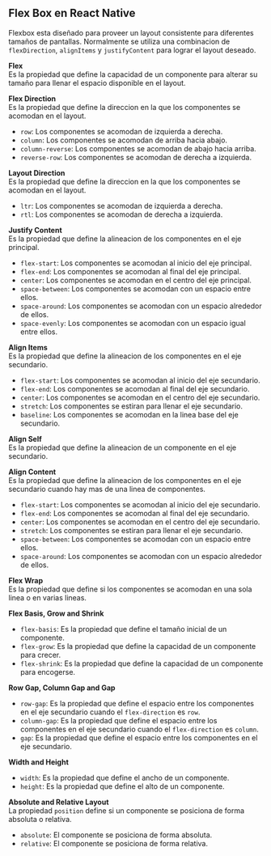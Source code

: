 ## Flex Box en React Native  

Flexbox esta diseñado para proveer un layout consistente para diferentes tamaños de pantallas. Normalmente se utiliza una combinacion de `flexDirection`, `alignItems` y `justifyContent` para lograr el layout deseado.  

**Flex**  
Es la propiedad que define la capacidad de un componente para alterar su tamaño para llenar el espacio disponible en el layout.  

**Flex Direction**  
Es la propiedad que define la direccion en la que los componentes se acomodan en el layout.  
* `row`: Los componentes se acomodan de izquierda a derecha.
* `column`: Los componentes se acomodan de arriba hacia abajo.
* `column-reverse`: Los componentes se acomodan de abajo hacia arriba.
* `reverse-row`: Los componentes se acomodan de derecha a izquierda.  

**Layout Direction**  
Es la propiedad que define la direccion en la que los componentes se acomodan en el layout.  
* `ltr`: Los componentes se acomodan de izquierda a derecha.
* `rtl`: Los componentes se acomodan de derecha a izquierda.  

**Justify Content**  
Es la propiedad que define la alineacion de los componentes en el eje principal.  
* `flex-start`: Los componentes se acomodan al inicio del eje principal.  
* `flex-end`: Los componentes se acomodan al final del eje principal.  
* `center`: Los componentes se acomodan en el centro del eje principal.  
* `space-between`: Los componentes se acomodan con un espacio entre ellos.  
* `space-around`: Los componentes se acomodan con un espacio alrededor de ellos.  
* `space-evenly`: Los componentes se acomodan con un espacio igual entre ellos.  

**Align Items**  
Es la propiedad que define la alineacion de los componentes en el eje secundario.  
* `flex-start`: Los componentes se acomodan al inicio del eje secundario.  
* `flex-end`: Los componentes se acomodan al final del eje secundario.  
* `center`: Los componentes se acomodan en el centro del eje secundario.  
* `stretch`: Los componentes se estiran para llenar el eje secundario.  
* `baseline`: Los componentes se acomodan en la linea base del eje secundario.  

**Align Self**  
Es la propiedad que define la alineacion de un componente en el eje secundario.

**Align Content**  
Es la propiedad que define la alineacion de los componentes en el eje secundario cuando hay mas de una linea de componentes.  
* `flex-start`: Los componentes se acomodan al inicio del eje secundario.  
* `flex-end`: Los componentes se acomodan al final del eje secundario.  
* `center`: Los componentes se acomodan en el centro del eje secundario.  
* `stretch`: Los componentes se estiran para llenar el eje secundario.  
* `space-between`: Los componentes se acomodan con un espacio entre ellos.  
* `space-around`: Los componentes se acomodan con un espacio alrededor de ellos.  

**Flex Wrap**  
Es la propiedad que define si los componentes se acomodan en una sola linea o en varias lineas.  

**Flex Basis, Grow and Shrink**  

* `flex-basis`: Es la propiedad que define el tamaño inicial de un componente.  
* `flex-grow`: Es la propiedad que define la capacidad de un componente para crecer.  
* `flex-shrink`: Es la propiedad que define la capacidad de un componente para encogerse.  

**Row Gap, Column Gap and Gap**  

* `row-gap`: Es la propiedad que define el espacio entre los componentes en el eje secundario cuando el `flex-direction` es `row`.  
* `column-gap`: Es la propiedad que define el espacio entre los componentes en el eje secundario cuando el `flex-direction` es `column`.  
* `gap`: Es la propiedad que define el espacio entre los componentes en el eje secundario.  

**Width and Height**  

* `width`: Es la propiedad que define el ancho de un componente.
* `height`: Es la propiedad que define el alto de un componente.

**Absolute and Relative Layout**  
La propiedad `position` define si un componente se posiciona de forma absoluta o relativa.  

* `absolute`: El componente se posiciona de forma absoluta.
* `relative`: El componente se posiciona de forma relativa.